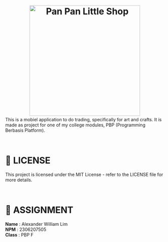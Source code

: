 # <p align="center"><img src="assets/logo/icon_horizontal.png" style="width: 350px; margin-bottom: -25px" alt="Pan Pan Little Shop"></p>

This is a mobiel application to do trading, specifically for art and crafts. It is made as project for one of my college modules, PBP (Programming Berbasis Platform).

<br>

# 📃 **LICENSE**<br>
This project is licensed under the MIT License - refer to the LICENSE file for more details.

<br>

# 📝 **ASSIGNMENT**<br>
**Name** : Alexander William Lim <br>
**NPM** : 2306207505 <br>
**Class** : PBP F


